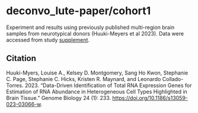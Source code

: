 # deconvo_lute-paper/cohort1

Experiment and results using previously published multi-region brain samples from neurotypical donors (Huuki-Meyers et al 2023). Data were accessed from study [supplement]().

## Citation

Huuki-Myers, Louise A., Kelsey D. Montgomery, Sang Ho Kwon, Stephanie C. Page, Stephanie C. Hicks, Kristen R. Maynard, and Leonardo Collado-Torres. 2023. “Data-Driven Identification of Total RNA Expression Genes for Estimation of RNA Abundance in Heterogeneous Cell Types Highlighted in Brain Tissue.” Genome Biology 24 (1): 233. https://doi.org/10.1186/s13059-023-03066-w.
